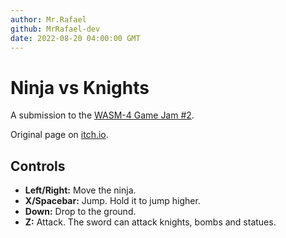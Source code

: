 ```yaml
---
author: Mr.Rafael
github: MrRafael-dev
date: 2022-08-20 04:00:00 GMT
---
```


# Ninja vs Knights

A submission to the [WASM-4 Game Jam #2](https://itch.io/jam/wasm4-v2).

Original page on [itch.io](https://mrrafael.itch.io/ninja-vs-knights).

## Controls

- **Left/Right:** Move the ninja.
- **X/Spacebar:** Jump. Hold it to jump higher.
- **Down:** Drop to the ground.
- **Z:** Attack. The sword can attack knights, bombs and statues.
